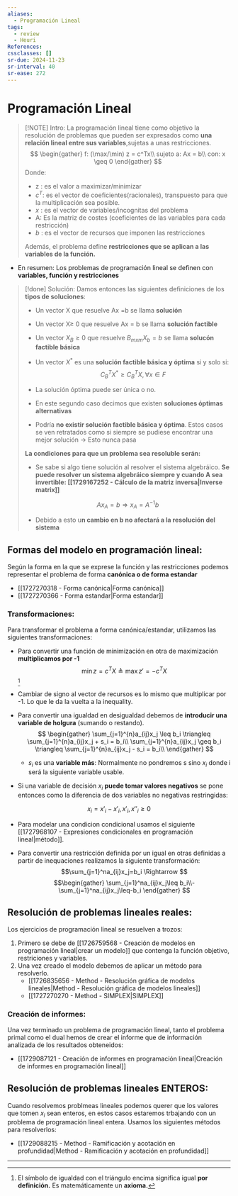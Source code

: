 ```yaml
---
aliases:
  - Programación Lineal
tags:
  - review
  - Heuri
References: 
cssclasses: []
sr-due: 2024-11-23
sr-interval: 40
sr-ease: 272
---
```

# Programación Lineal

> [!NOTE] Intro:
> La programación lineal tiene como objetivo la resolución de problemas que pueden ser expresados como **una relación lineal entre sus variables**,sujetas a unas restricciones. 
> $$
> \begin{gather}
> f: (\max/\min) z = c^Tx\\
> sujeto a: Ax = b\\ 
> con: x \geq 0
\end{gather}
> $$
> Donde: 
> + z : es el valor a maximizar/minimizar
> + $c^T$: es el vector de coeficientes(racionales), transpuesto para que la multiplicación sea posible.
> + $x$ : es el vector de variables/incognitas del problema
> + A: Es la matriz de costes (coeficientes de las variables para cada restricción)
> + $b$ : es el vector de recursos que imponen las restricciones
>
>Además, el problema define **restricciones que se aplican a las variables de la función.**

+ En resumen: Los problemas de programación lineal se definen con **variables, función y restricciones**


> [!done] Solución:
> Damos entonces las siguientes definiciones de los **tipos de soluciones**:
> 
> + Un vector X que resuelve Ax =b se llama **solución**
> + Un vector X≥ 0 que resuelve Ax = b se llama **solución factible**
> + Un vector $X_B \geq 0$ que resuelve $B_{mxm} X_b = b$ se llama **solucón factible básica**
> +  Un vector $X^*$ es una **solución factible básica y óptima** si y solo si:
> 		$$C_B^TX^* \geq C_B^TX, \forall x \in F$$
> 
>+ La solución óptima puede ser única o no. 
>+ En este segundo caso decimos que existen **soluciones óptimas alternativas**
>+ Podría **no existir solución factible básica y óptima**. Estos casos se ven retratados como si siempre se pudiese encontrar una mejor solución → Esto nunca pasa
>
>**La condiciones para que un problema sea resoluble serán:**
>+ Se sabe si algo tiene solución al resolver el sistema algebráico. **Se puede resolver un sistema algebráico siempre y cuando A sea invertible: [[1729167252 - Cálculo de la matriz inversa|Inverse matrix]]**
>
>$$
>Ax_A = b \Rightarrow x_A= A^{-1}b
>$$
>
> + Debido  a esto u**n cambio en b no afectará a la resolución del sistema**

## Formas del modelo en programación lineal:
Según la forma en la que se exprese la función y las restricciones podemos representar el problema de forma **canónica o de forma estandar**
+ [[1727270318 - Forma canónica|Forma canónica]]
+ [[1727270366 - Forma estandar|Forma estandar]]

### Transformaciones:
Para transformar el problema a forma canónica/estandar, utilizamos las siguientes transformaciones:

+ Para convertir una función de minimización en otra de maximización **multiplicamos por -1**
$$
\min z = c^TX \triangleq \max z' = -c^TX
$$[^1]


+ Cambiar de signo al vector de recursos es lo mismo que multiplicar por -1. Lo que le da la vuelta a la inequality.
+ Para convertir una igualdad en desigualdad debemos de **introducir una variable de holgura** (sumando o restando).
$$
\begin{gather}
\sum_{j=1}^{n}a_{ij}x_j \leq b_i  \triangleq \sum_{j=1}^{n}a_{ij}x_j + s_i = b_i\\
\sum_{j=1}^{n}a_{ij}x_j \geq b_i  \triangleq \sum_{j=1}^{n}a_{ij}x_j - s_i = b_i\\
\end{gather}
$$
	+ $s_i$ es una **variable más**: Normalmente no pondremos s sino $x_i$ donde i será la siguiente variable usable. 

+ Si una variable de decisión $x_i$ **puede tomar valores negativos** se pone entonces como la diferencia de dos variables no negativas restringidas: 

$$
x_i = x'_i − x'_i , x'_i , x ''_i ≥ 0
$$
+ Para modelar una condicion condicional usamos el siguiente [[1727968107 - Expresiones condicionales en programación lineal|método]].

+ Para convertir una restricción definida por un igual en otras definidas a partir de inequaciones realizamos la siguiente transformación:
  $$\sum_{j=1}^na_{ij}x_j=b_i \Rightarrow $$
  $$\begin{gather}
\sum_{j=1}^na_{ij}x_j\leq b_i\\-\sum_{j=1}^na_{ij}x_j\leq-b_i
\end{gather}
$$

  
## Resolución de problemas lineales reales: 
Los ejercicios de programación lineal se resuelven a trozos:
1. Primero se debe de [[1726759568 - Creación de modelos en programación lineal|crear un modelo]] que contenga la función objetivo, restriciones y variables. 
2. Una vez creado el modelo debemos de aplicar un método para resolverlo. 
	+ [[1726835656 - Method - Resolución gráfica de modelos lineales|Method - Resolución gráfica de modelos lineales]]
	+ [[1727270270 - Method - SIMPLEX|SIMPLEX]]

### Creación de informes: 
Una vez terminado un problema de programación lineal, tanto el problema primal como el dual hemos de crear el informe que de información analizada de los resultados obteneidos: 
+ [[1729087121 - Creación de informes en programación lineal|Creación de informes en programación lineal]]

## Resolución de problemas lineales ENTEROS:
Cuando resolvemos problmeas lineales podemos querer que los valores que tomen $x_i$ sean enteros, en estos casos estaremos trbajando con un problema de programación lineal entera. Usamos los siguientes métodos para resolverlos: 
+ [[1729088215 - Method - Ramificación y acotación en profundidad|Method - Ramificación y acotación en profundidad]]
******
[^1]: El símbolo de igualdad con el triángulo encima significa igual **por definición.** Es matemáticamente un **axioma.**